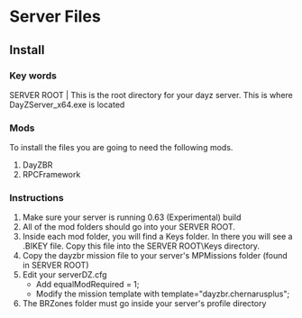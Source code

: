 # Server Files

## Install

### Key words

SERVER ROOT | This is the root directory for your dayz server. This is where DayZServer_x64.exe is located


### Mods

To install the files you are going to need the following mods.
1. DayZBR
2. RPCFramework

### Instructions

1. Make sure your server is running 0.63 (Experimental) build
2. All of the mod folders should go into your SERVER ROOT. 
3. Inside each mod folder, you will find a Keys folder. In there you will see a .BIKEY file. Copy this file into the SERVER ROOT\Keys directory. 
4. Copy the dayzbr mission file to your server's MPMissions folder (found in SERVER ROOT)
5. Edit your serverDZ.cfg
	- Add  equalModRequired = 1;
	- Modify the mission template with template="dayzbr.chernarusplus";    
6. The BRZones folder must go inside your server's profile directory
